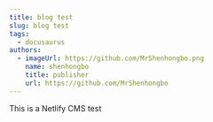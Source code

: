```yaml
---
title: blog test
slug: blog test
tags:
  - docusaurus
authors:
  - imageUrl: https://github.com/MrShenhongbo.png
    name: shenhongbo
    title: publisher
    url: https://github.com/MrShenhongbo
---
```

T﻿his is a Netlify CMS test